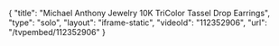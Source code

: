 {
    "title": "Michael Anthony Jewelry 10K TriColor Tassel Drop Earrings",
    "type": "solo",
    "layout": "iframe-static",
    "videoId": "112352906",
    "url": "\/tvpembed\/112352906"
}
